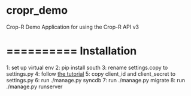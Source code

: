 cropr_demo
==========

Crop-R Demo Application for using the Crop-R API v3

==========
Installation
==========
1: set up virtual env
2: pip install south
3: rename settings.copy to settings.py
4: follow <a href="https://www.crop-r.com/oauth2/tutorial/">the tutorial</a>
5: copy client_id and client_secret to settings.py
6: run ./manage.py syncdb
7: run ./manage.py migrate
8: run ./manage.py runserver
